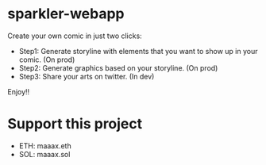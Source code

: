 # sparkler-webapp

Create your own comic in just two clicks:

- Step1: Generate storyline with elements that you want to show up in your comic. (On prod)
- Step2: Generate graphics based on your storyline. (On prod)
- Step3: Share your arts on twitter. (In dev)

Enjoy!!

# Support this project
- ETH: maaax.eth
- SOL: maaax.sol
